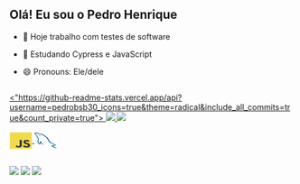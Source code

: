## Olá! Eu sou o Pedro Henrique

- 🔭 Hoje trabalho com testes de software
- 🌱 Estudando Cypress e JavaScript 
- 😄 Pronouns: Ele/dele

  ##
 <div>
  <a href="https://github.com/pedrobsb30">
  <"https://github-readme-stats.vercel.app/api?username=pedrobsb30_icons=true&theme=radical&include_all_commits=true&count_private=true">
  <img height="180em" src= https://github-readme-stats.vercel.app/api?username=pedrobsb30&show_icons=true&theme=radical)"/>
  <img height="180em" src="https://github-readme-stats.vercel.app/api/top-langs/?username=pedrobsb30&layout=compact&langs_count=7&theme=radical"/>
</div>
<div style="display: inline_block"><br>  
  <img align="center" alt="Carlos-JS" height="30" width="40" src="https://github.com/devicons/devicon/blob/master/icons/javascript/javascript-original.svg">
  <img align="center" alt="Carlos-mysql" height="30" width="40" src="https://github.com/devicons/devicon/blob/master/icons/mysql/mysql-plain.svg">

</div>
  
  ##
 
<div> 
 <a href = "https://gitlab.com/carlossh8"><img src="https://img.shields.io/badge/GitLab-330F63?style=for-the-badge&logo=gitlab&logoColor=white" target="_blank"></a>
  <a href = "mailto:carlos.sh8@outlook.com"><img src="https://img.shields.io/badge/Microsoft_Outlook-0078D4?style=for-the-badge&logo=microsoft-outlook&logoColor=white" target="_blank"></a>
  <a href="https://www.linkedin.com/in/carlos-ara%C3%BAjo-3b58271a1/" target="_blank"><img src="https://img.shields.io/badge/-LinkedIn-%230077B5?style=for-the-badge&logo=linkedin&logoColor=white" target="_blank"></a> 
 
</div>
